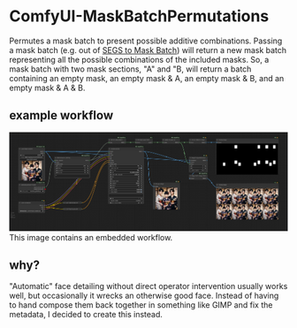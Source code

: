 # ComfyUI-MaskBatchPermutations
 Permutes a mask batch to present possible additive combinations. Passing a mask batch (e.g. out of [SEGS to Mask Batch](https://github.com/ltdrdata/ComfyUI-Impact-Pack)) will return a new mask batch representing all the possible combinations of the included masks. So, a mask batch with two mask sections, "A" and "B, will return a batch containing an empty mask, an empty mask & A, an empty mask & B, and an empty mask & A & B.
 ## example workflow
 ![An image embedding a workflow showing this node being used with a mask batch with three items.](workflow_example.png)
 This image contains an embedded workflow.
 ## why?
 "Automatic" face detailing without direct operator intervention usually works well, but occasionally it wrecks an otherwise good face. Instead of having to hand compose them back together in something like GIMP and fix the metadata, I decided to create this instead.
